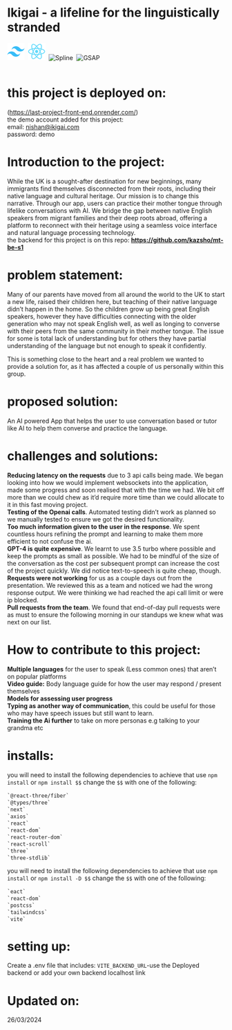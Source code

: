 # Ikigai - a lifeline for the linguistically stranded

<div>
  <img src="https://github.com/devicons/devicon/blob/master/icons/tailwindcss/tailwindcss-original.svg"  title="TailwindCSS" alt="TailwindCSS" width="40" height="40"/>&nbsp;
  <img src="https://github.com/devicons/devicon/blob/master/icons/react/react-original.svg" title="React" alt="React" width="40" height="40"/>&nbsp;
  <img src="https://d33wubrfki0l68.cloudfront.net/6e818a6053f5a11d48f2070de259173df357290c/207d7/_assets/_images/spline_logo.png" title="Spline" alt="Spline" width="40" height="40"/>&nbsp;
  <img src="https://www.saashub.com/images/app/service_logos/45/946180f16230/large.png?1555616439" title="GSAP" alt="GSAP" width="40" height="40"/>&nbsp;
</div>

<br>

# this project is deployed on:

(https://last-project-front-end.onrender.com/)
<br>
the demo account added for this project:<br>
email: nishan@ikigai.com<br>
password: demo

# Introduction to the project:

While the UK is a sought-after destination for new beginnings, many immigrants find themselves disconnected from their roots, including their native language and cultural heritage. Our mission is to change this narrative. Through our app, users can practice their mother tongue through lifelike conversations with AI. We bridge the gap between native English speakers from migrant families and their deep roots abroad, offering a platform to reconnect with their heritage using a seamless voice interface and natural language processing technology.
<br>
the backend for this project is on this repo: **https://github.com/kazsho/mt-be-s1**

# problem statement:

Many of our parents have moved from all around the world to the UK to start a new life, raised their children here, but teaching of their native language didn’t happen in the home. So the children grow up being great English speakers, however they have difficulties connecting with the older generation who may not speak English well, as well as longing to converse with their peers from the same community in their mother tongue. The issue for some is total lack of understanding but for others they have partial understanding of the language but not enough to speak it confidently.<br>

This is something close to the heart and a real problem we wanted to provide a solution for, as it has affected a couple of us personally within this group.

# proposed solution:

An AI powered App that helps the user to use conversation based or tutor like AI to help them converse and practice the language.

# challenges and solutions:

**Reducing latency on the requests** due to 3 api calls being made. We began looking into how we would implement websockets into the application, made some progress and soon realised that with the time we had. We bit off more than we could chew as it’d require more time than we could allocate to it in this fast moving project.<br>
**Testing of the Openai calls**. Automated testing didn’t work as planned so we manually tested to ensure we got the desired functionality.<br>
**Too much information given to the user in the response**. We spent countless hours refining the prompt and learning to make them more efficient to not confuse the ai.<br>
**GPT-4 is quite expensive**. We learnt to use 3.5 turbo where possible and keep the prompts as small as possible. We had to be mindful of the size of the conversation as the cost per subsequent prompt can increase the cost of the project quickly. We did notice text-to-speech is quite cheap, though.<br>
**Requests were not working** for us as a couple days out from the presentation. We reviewed this as a team and noticed we had the wrong response output. We were thinking we had reached the api call limit or were ip blocked.<br>
**Pull requests from the team**. We found that end-of-day pull requests were as must to ensure the following morning in our standups we knew what was next on our list.<br>

# How to contribute to this project:

**Multiple languages** for the user to speak (Less common ones) that aren’t on popular platforms<br>
**Video guide:** Body language guide for how the user may respond / present themselves<br>
**Models for assessing user progress**<br>
**Typing as another way of communication**, this could be useful for those who may have speech issues but still want to learn.<br>
**Training the Ai further** to take on more personas e.g talking to your grandma etc<br>

# installs:

you will need to install the following dependencies to achieve that use `npm install` or `npm install $$` change the `$$` with one of the following:

    `@react-three/fiber`
    `@types/three`
    `next`
    `axios`
    `react`
    `react-dom`
    `react-router-dom`
    `react-scroll`
    `three`
    `three-stdlib`

you will need to install the following dependencies to achieve that use `npm install` or `npm install -D $$` change the `$$` with one of the following:

    `eact`
    `react-dom`
    `postcss`
    `tailwindcss`
    `vite`

# setting up:

Create a .env file that includes: `VITE_BACKEND_URL`-use the Deployed backend or add your own backend localhost link
<br>

# Updated on:

26/03/2024
